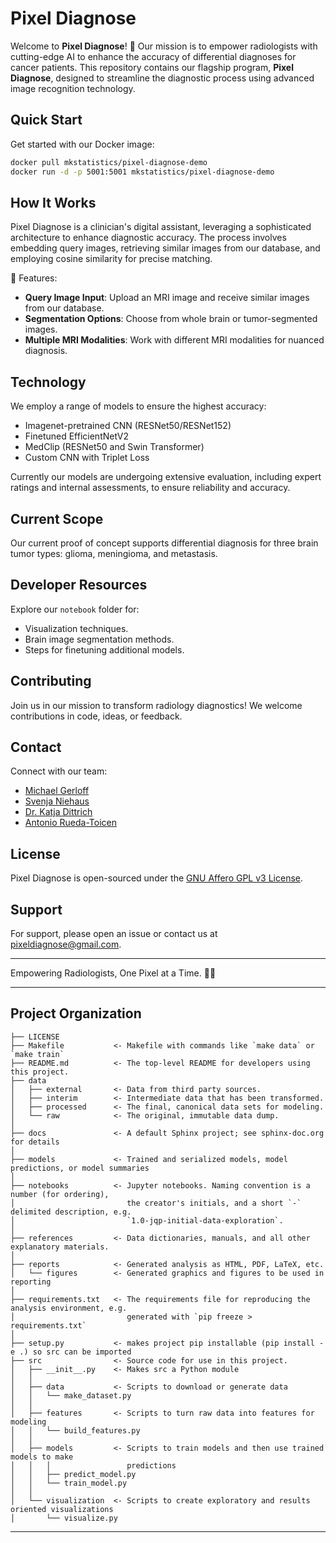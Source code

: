 # Pixel Diagnose

Welcome to **Pixel Diagnose**! 🧠 Our mission is to empower radiologists with cutting-edge AI to enhance the accuracy of differential diagnoses for cancer patients. This repository contains our flagship program, **Pixel Diagnose**, designed to streamline the diagnostic process using advanced image recognition technology.

## Quick Start
Get started with our Docker image:
```bash
docker pull mkstatistics/pixel-diagnose-demo
docker run -d -p 5001:5001 mkstatistics/pixel-diagnose-demo
```


## How It Works
Pixel Diagnose is a clinician's digital assistant, leveraging a sophisticated architecture to enhance diagnostic accuracy. The process involves embedding query images, retrieving similar images from our database, and employing cosine similarity for precise matching.

🧠 Features:
- **Query Image Input**: Upload an MRI image and receive similar images from our database.
- **Segmentation Options**: Choose from whole brain or tumor-segmented images.
- **Multiple MRI Modalities**: Work with different MRI modalities for nuanced diagnosis.

## Technology
We employ a range of models to ensure the highest accuracy:
- Imagenet-pretrained CNN (RESNet50/RESNet152)
- Finetuned EfficientNetV2
- MedClip (RESNet50 and Swin Transformer)
- Custom CNN with Triplet Loss

Currently our models are undergoing extensive evaluation, including expert ratings and internal assessments, to ensure reliability and accuracy.

## Current Scope
Our current proof of concept supports differential diagnosis for three brain tumor types: glioma, meningioma, and metastasis.

## Developer Resources
Explore our `notebook` folder for:
- Visualization techniques.
- Brain image segmentation methods.
- Steps for finetuning additional models.

## Contributing
Join us in our mission to transform radiology diagnostics! We welcome contributions in code, ideas, or feedback.

## Contact
Connect with our team:
- [Michael Gerloff](https://www.linkedin.com/in/michael-gerloff/)
- [Svenja Niehaus](https://www.linkedin.com/in/svenja-niehus/)
- [Dr. Katja Dittrich](https://www.linkedin.com/in/katja-dittrich/)
- [Antonio Rueda-Toicen](https://www.linkedin.com/in/antonioruedatoicen/)

## License
Pixel Diagnose is open-sourced under the [GNU Affero GPL v3 License](LICENSE.md).

## Support
For support, please open an issue or contact us at [pixeldiagnose@gmail.com](mailto:pixeldiagnose@gmail.com).

---

Empowering Radiologists, One Pixel at a Time. 🧠💡


---

Project Organization
------------

    ├── LICENSE
    ├── Makefile           <- Makefile with commands like `make data` or `make train`
    ├── README.md          <- The top-level README for developers using this project.
    ├── data
    │   ├── external       <- Data from third party sources.
    │   ├── interim        <- Intermediate data that has been transformed.
    │   ├── processed      <- The final, canonical data sets for modeling.
    │   └── raw            <- The original, immutable data dump.
    │
    ├── docs               <- A default Sphinx project; see sphinx-doc.org for details
    │
    ├── models             <- Trained and serialized models, model predictions, or model summaries
    │
    ├── notebooks          <- Jupyter notebooks. Naming convention is a number (for ordering),
    │                         the creator's initials, and a short `-` delimited description, e.g.
    │                         `1.0-jqp-initial-data-exploration`.
    │
    ├── references         <- Data dictionaries, manuals, and all other explanatory materials.
    │
    ├── reports            <- Generated analysis as HTML, PDF, LaTeX, etc.
    │   └── figures        <- Generated graphics and figures to be used in reporting
    │
    ├── requirements.txt   <- The requirements file for reproducing the analysis environment, e.g.
    │                         generated with `pip freeze > requirements.txt`
    │
    ├── setup.py           <- makes project pip installable (pip install -e .) so src can be imported
    ├── src                <- Source code for use in this project.
    │   ├── __init__.py    <- Makes src a Python module
    │   │
    │   ├── data           <- Scripts to download or generate data
    │   │   └── make_dataset.py
    │   │
    │   ├── features       <- Scripts to turn raw data into features for modeling
    │   │   └── build_features.py
    │   │
    │   ├── models         <- Scripts to train models and then use trained models to make
    │   │   │                 predictions
    │   │   ├── predict_model.py
    │   │   └── train_model.py
    │   │
    │   └── visualization  <- Scripts to create exploratory and results oriented visualizations
    │       └── visualize.py
    

--------

